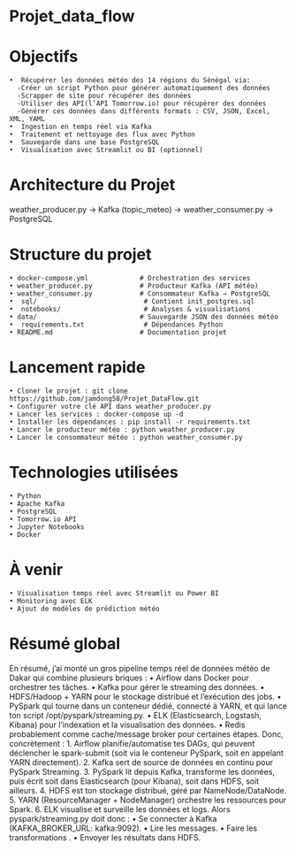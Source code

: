 # Projet_data_flow


# Objectifs
    •  Récupérer les données météo des 14 régions du Sénégal via:
      -Créer un script Python pour générer automatiquement des données 
      -Scrapper de site pour récupérer des données
      -Utiliser des API(l’API Tomorrow.io) pour récupérer des données
      -Générer ces données dans différents formats : CSV, JSON, Excel, XML, YAML 
    •  Ingestion en temps réel via Kafka
    •  Traitement et nettoyage des flux avec Python
    •  Sauvegarde dans une base PostgreSQL
    •  Visualisation avec Streamlit ou BI (optionnel)

# Architecture du Projet

weather_producer.py → Kafka (topic_meteo) → weather_consumer.py → PostgreSQL
                                   
                               
# Structure du projet
    • docker-compose.yml             # Orchestration des services
    • weather_producer.py            # Producteur Kafka (API météo)
    • weather_consumer.py            # Consommateur Kafka → PostgreSQL
    •  sql/                           # Contient init_postgres.sql
    •  notebooks/                     # Analyses & visualisations 
    • data/                          # Sauvegarde JSON des données météo
    •  requirements.txt               # Dépendances Python
    • README.md                      # Documentation projet

# Lancement rapide

    • Cloner le projet : git clone https://github.com/jamdong58/Projet_DataFlow.git
    • Configurer votre clé API dans weather_producer.py
    • Lancer les services : docker-compose up -d
    • Installer les dépendances : pip install -r requirements.txt
    • Lancer le producteur météo : python weather_producer.py
    • Lancer le consommateur météo : python weather_consumer.py
 
# Technologies utilisées

    • Python
    • Apache Kafka
    • PostgreSQL
    • Tomorrow.io API
    • Jupyter Notebooks 
    • Docker

# À venir

    • Visualisation temps réel avec Streamlit ou Power BI
    • Monitoring avec ELK 
    • Ajout de modèles de prédiction météo

# Résumé global


En résumé, j’ai monté un gros pipeline temps réel de données météo de Dakar qui combine plusieurs briques :
    • Airflow dans Docker pour orchestrer tes tâches.
    • Kafka pour gérer le streaming des données.
    • HDFS/Hadoop + YARN pour le stockage distribué et l’exécution des jobs.
    • PySpark qui tourne dans un conteneur dédié, connecté à YARN, et qui lance ton script /opt/pyspark/streaming.py.
    • ELK (Elasticsearch, Logstash, Kibana) pour l’indexation et la visualisation des données.
    • Redis probablement comme cache/message broker pour certaines étapes.
Donc, concrètement :
    1. Airflow planifie/automatise tes DAGs, qui peuvent déclencher le spark-submit (soit via le conteneur PySpark, soit en appelant YARN directement).
    2. Kafka sert de source de données en continu pour PySpark Streaming.
    3. PySpark lit depuis Kafka, transforme les données, puis écrit soit dans Elasticsearch (pour Kibana), soit dans HDFS, soit ailleurs.
    4. HDFS est ton stockage distribué, géré par NameNode/DataNode.
    5. YARN (ResourceManager + NodeManager) orchestre les ressources pour Spark.
    6. ELK visualise et surveille les données et logs.
Alors pyspark/streaming.py doit donc :
    • Se connecter à Kafka (KAFKA_BROKER_URL: kafka:9092).
    • Lire les messages.
    • Faire les transformations .
    • Envoyer les résultats dans  HDFS.